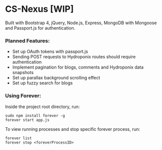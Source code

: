 # CS-Nexus [WIP]
Built with Bootstrap 4, jQuery, Node.js, Express, MongoDB with Mongoose and Passport.js for authentication.

### Planned Features:
- Set up OAuth tokens with passport.js
- Sending POST requests to Hydroponix routes should require authentication
- Implement pagination for blogs, comments and Hydroponix data snapshots 
- Set up parallax background scrolling effect
- Set up fuzzy search for blogs 

### Using Forever:
Inside the project root directory, run:
```
sudo npm install forever -g
forever start app.js
```
To view running processes and stop specific forever process, run:
```
forever list
forever stop <foreverProcessID>
```
